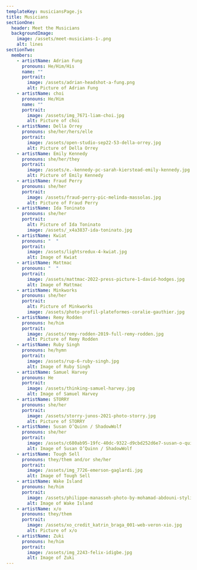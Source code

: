 ```yaml
---
templateKey: musiciansPage.js
title: Musicians
sectionOne:
  header: Meet the Musicians
  backgroundImage:
    image: /assets/meet-musicians-1-.png
    alt: lines
sectionTwo:
  members:
    - artistName: Adrian Fung
      pronouns: He/Him/His
      name: ""
      portrait:
        image: /assets/adrian-headshot-a-fung.png
        alt: Picture of Adrian Fung
    - artistName: choi
      pronouns: He/Him
      name: ""
      portrait:
        image: /assets/img_7671-liam-choi.jpg
        alt: Picture of choi
    - artistName: Della Orrey
      pronouns: she/her/hers/elle
      portrait:
        image: /assets/open-studio-sep22-53-della-orrey.jpg
        alt: Picture of Della Orrey
    - artistName: Emily Kennedy
      pronouns: she/her/they
      portrait:
        image: /assets/e.-kennedy-pc-sarah-kierstead-emily-kennedy.jpg
        alt: Picture of Emily Kennedy
    - artistName: Fraud Perry
      pronouns: she/her
      portrait:
        image: /assets/fraud-perry-pic-melinda-massolas.jpg
        alt: Picture of Fraud Perry
    - artistName: Ida Toninato
      pronouns: she/her
      portrait:
        alt: Picture of Ida Toninato
        image: /assets/_x4a3837-ida-toninato.jpg
    - artistName: Kwiat
      pronouns: "  "
      portrait:
        image: /assets/lightsredux-4-kwiat.jpg
        alt: Image of Kwiat
    - artistName: Mattmac
      pronouns: "  "
      portrait:
        image: /assets/mattmac-2022-press-picture-1-david-hodges.jpg
        alt: Image of Mattmac
    - artistName: Minkworks
      pronouns: she/her
      portrait:
        alt: Picture of Minkworks
        image: /assets/photo-profil-plateformes-coralie-gauthier.jpg
    - artistName: Remy Rodden
      pronouns: he/him
      portrait:
        image: /assets/remy-rodden-2019-full-remy-rodden.jpg
        alt: Picture of Remy Rodden
    - artistName: Ruby Singh
      pronouns: he/hymn
      portrait:
        image: /assets/rup-6-ruby-singh.jpg
        alt: Image of Ruby Singh
    - artistName: Samuel Harvey
      pronouns: He
      portrait:
        image: /assets/thinking-samuel-harvey.jpg
        alt: Image of Samuel Harvey
    - artistName: STORRY
      pronouns: she/her
      portrait:
        image: /assets/storry-junos-2021-photo-storry.jpg
        alt: Picture of STORRY
    - artistName: Susan O’Quinn / ShadowWolf
      pronouns: she/her
      portrait:
        image: /assets/c680ab95-19fc-40dc-9322-d9cbd252d6e7-susan-o-quinn.jpg
        alt: Image of Susan O’Quinn / ShadowWolf
    - artistName: Tough Sell
      pronouns: they/them and/or she/her
      portrait:
        image: /assets/img_7726-emerson-gaglardi.jpg
        alt: Image of Tough Sell
    - artistName: Wake Island
      pronouns: he/him
      portrait:
        image: /assets/philippe-manasseh-photo-by-mohamad-abdouni-styling-by-charles-nicola-philippe-m.jpg
        alt: Image of Wake Island
    - artistName: x/o
      pronouns: they/them
      portrait:
        image: /assets/xo_credit_katrin_braga_001-web-veron-xio.jpg
        alt: Picture of x/o
    - artistName: Zuki
      pronouns: he/him
      portrait:
        image: /assets/img_2243-felix-idigbe.jpg
        alt: Image of Zuki
---
```

